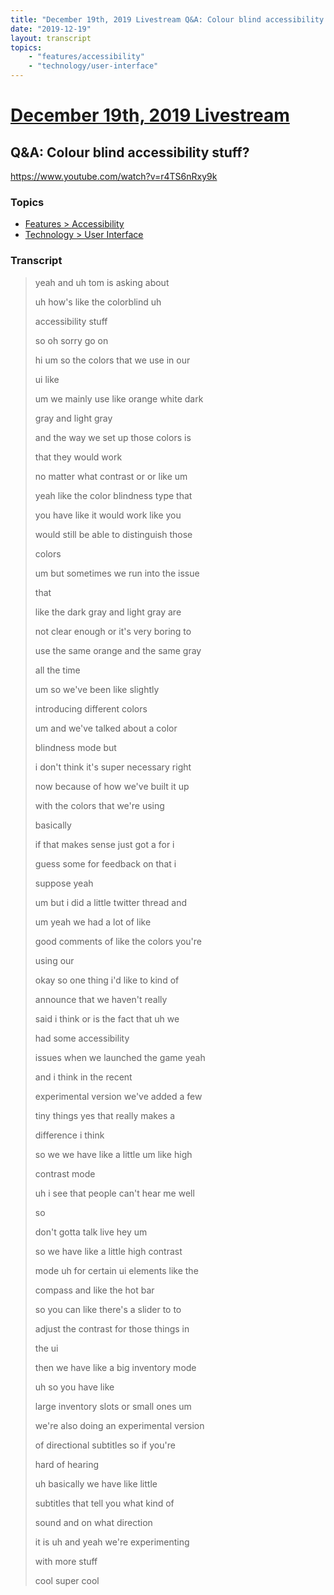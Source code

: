 ```yaml
---
title: "December 19th, 2019 Livestream Q&A: Colour blind accessibility stuff?"
date: "2019-12-19"
layout: transcript
topics:
    - "features/accessibility"
    - "technology/user-interface"
---
```

# [December 19th, 2019 Livestream](../2019-12-19.md)
## Q&A: Colour blind accessibility stuff?
https://www.youtube.com/watch?v=r4TS6nRxy9k

### Topics
* [Features > Accessibility](../topics/features/accessibility.md)
* [Technology > User Interface](../topics/technology/user-interface.md)

### Transcript

> yeah and uh tom is asking about
> 
> uh how's like the colorblind uh
> 
> accessibility stuff
> 
> so oh sorry go on
> 
> hi um so the colors that we use in our
> 
> ui like
> 
> um we mainly use like orange white dark
> 
> gray and light gray
> 
> and the way we set up those colors is
> 
> that they would work
> 
> no matter what contrast or or like um
> 
> yeah like the color blindness type that
> 
> you have like it would work like you
> 
> would still be able to distinguish those
> 
> colors
> 
> um but sometimes we run into the issue
> 
> that
> 
> like the dark gray and light gray are
> 
> not clear enough or it's very boring to
> 
> use the same orange and the same gray
> 
> all the time
> 
> um so we've been like slightly
> 
> introducing different colors
> 
> um and we've talked about a color
> 
> blindness mode but
> 
> i don't think it's super necessary right
> 
> now because of how we've built it up
> 
> with the colors that we're using
> 
> basically
> 
> if that makes sense just got a for i
> 
> guess some for feedback on that i
> 
> suppose yeah
> 
> um but i did a little twitter thread and
> 
> um yeah we had a lot of like
> 
> good comments of like the colors you're
> 
> using our
> 
> okay so one thing i'd like to kind of
> 
> announce that we haven't really
> 
> said i think or is the fact that uh we
> 
> had some accessibility
> 
> issues when we launched the game yeah
> 
> and i think in the recent
> 
> experimental version we've added a few
> 
> tiny things yes that really makes a
> 
> difference i think
> 
> so we we have like a little um like high
> 
> contrast mode
> 
> uh i see that people can't hear me well
> 
> so
> 
> don't gotta talk live hey um
> 
> so we have like a little high contrast
> 
> mode uh for certain ui elements like the
> 
> compass and like the hot bar
> 
> so you can like there's a slider to to
> 
> adjust the contrast for those things in
> 
> the ui
> 
> then we have like a big inventory mode
> 
> uh so you have like
> 
> large inventory slots or small ones um
> 
> we're also doing an experimental version
> 
> of directional subtitles so if you're
> 
> hard of hearing
> 
> uh basically we have like little
> 
> subtitles that tell you what kind of
> 
> sound and on what direction
> 
> it is uh and yeah we're experimenting
> 
> with more stuff
> 
> cool super cool
> 
